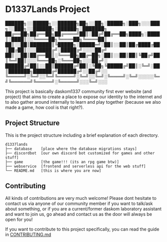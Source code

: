 # D1337Lands Project

██████╗░░█████╗░░██████╗██╗░░██╗░█████╗░███╗░░░███╗░░███╗░░██████╗░██████╗░███████╗  
██╔══██╗██╔══██╗██╔════╝██║░██╔╝██╔══██╗████╗░████║░████║░░╚════██╗╚════██╗╚════██║  
██║░░██║███████║╚█████╗░█████═╝░██║░░██║██╔████╔██║██╔██║░░░█████╔╝░█████╔╝░░░░██╔╝  
██║░░██║██╔══██║░╚═══██╗██╔═██╗░██║░░██║██║╚██╔╝██║╚═╝██║░░░╚═══██╗░╚═══██╗░░░██╔╝░  
██████╔╝██║░░██║██████╔╝██║░╚██╗╚█████╔╝██║░╚═╝░██║███████╗██████╔╝██████╔╝░░██╔╝░░  
╚═════╝░╚═╝░░╚═╝╚═════╝░╚═╝░░╚═╝░╚════╝░╚═╝░░░░░╚═╝╚══════╝╚═════╝░╚═════╝░░░╚═╝░░░  

This project is basically daskom1337 community first ever website (and project) that aims to create a place to expose our identity to the internet and to also gather around internally to learn and play together (because we also made a game, how cool is that right?).

## Project Structure

This is the project structure including a brief explanation of each directory.

```
d1337lands
├── database    [place where the database migrations stays]
├── discordbot  [our own discord bot customized for games and other stuff]
├── game        [the game!!! (its an rpg game btw)]
├── webservice  [frontend and serverless api for the web stuff]
└── README.md   [this is where you are now]
```

## Contributing

All kinds of contributions are very much welcome! Please dont hesitate to contact us via anyone of our community member if you want to talk/ask about something, or if you are a current/former daskom laboratory assistant and want to join us, go ahead and contact us as the door will always be open for you!

If you want to contribute to this project specifically, you can read the guide in [CONTRIBUTING.md](./CONTRIBUTING.md)